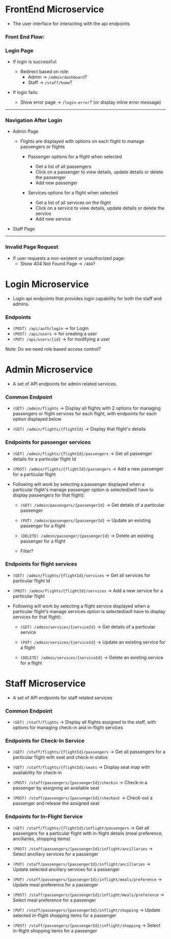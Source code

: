 # FrontEnd Microservice

- The user interface for interacting with the api endpoints 

### Front End Flow: 
### Login Page
- If login is successful:
  - Redirect based on role:
    - Admin → `/admin/dashboard`?
    - Staff → `/staff/home`?

- If login fails:
  - Show error page → `/login-error`? (or display inline error message)

---

### Navigation After Login

- Admin Page
  - Flights are displayed with options on each flight to manage passengers or flights

    - Passenger options for a flight when selected
        - Get a list of all passengers
        - Click on a passenger to view details, update details or delete the passenger
        - Add new passenger

    - Services options for a flight when selected
        - Get a list of all services on the flight 
        - Click on a service to view details, update details or delete the service
        - Add new service 

- Staff Page
  
---

### Invalid Page Request

- If user requests a non-existent or unauthorized page:
  - Show 404 Not Found Page → `/404`?


# Login Microservice

- Login api endpoints that provides login capability for both the staff and admins.

### Endpoints
- `(POST) /api/auth/login` -> for Login
- `(POST) /api/users` -> for creating a user
- `(PUT) /api/users/{id}` -> for modifying a user

Note: Do we need role based access control?

# Admin Microservice
- A set of API endpoints for admin related services.

### Common Endpoint
- `(GET) /admin/flights` -> Display all flights with 2 options for managing passengers or flight services for each flight, with endpoints for each option displayed below

- `(GET) /admin/flights/{flightId}` -> Display that flight's details 

### Endpoints for passenger services
- `(GET) /admin/flights/{flightId}/passengers` -> Get all passenger details for a particular flight Id


- `(POST) /admin/flights/{flightId}/passengers` -> Add a new passenger for a particular flight

- Following will work by selecting a passenger displayed when a particular flight's manage passenger option is selected(will have to display passengers for that flight):

    - `(GET) /admin/passengers/{passengerId}` -> Get details of a particular passenger

    - `(PUT) /admin/passengers/{passengerId}` -> Update an existing passenger for a flight 

    - `(DELETE) /admin/passenger/{passengerId}` -> Delete an existing passenger for a flight

    - Filter?

### Endpoints for flight services
- `(GET) /admin/flights/{flightId}/services` -> Get all services for particular flight Id 

- `(POST) /admin/flights/{flightId}/services` -> Add a new service for a particular flight

- Following will work by selecting a flight service displayed when a particular flight's manage services option is selected(will have to display services for that flight):

    - `(GET) /admin/services/{serviceId}` -> Get details of a particular service

    - `(PUT) /admin/services/{serviceId}` -> Update an existing service for a flight 

    - `(DELETE) /admin/services/{serviceId}` -> Delete an existing service for a flight

# Staff Microservice
- A set of API endpoints for staff related services

### Common Endpoint
- `(GET) /staff/flights` -> Display all flights assigned to the staff, with options for managing check-in and in-flight services

<!-- - `(GET) /staff/flights/{flightId}/dashboard` -> Display dashboard options (check-in service, in-flight service) for the selected flight -->

### Endpoints for Check-In Service
- `(GET) /staff/flights/{flightId}/passengers` -> Get all passengers for a particular flight with seat and check-in status

<!-- - `(GET) /staff/flights/{flightId}/checkin/passengers?wheelchair=true&infant=true&checkedIn=false` -> Filter passengers by wheelchair need, infant status, and check-in status -->

- `(GET) /staff/flights/{flightId}/seats` -> Display seat map with availability for check-in

- `(POST) /staff/passengers/{passengerId}/checkin` -> Check-in a passenger by assigning an available seat

- `(POST) /staff/passengers/{passengerId}/checkout` -> Check-out a passenger and release the assigned seat

### Endpoints for In-Flight Service
- `(GET) /staff/flights/{flightId}/inflight/passengers` -> Get all passengers for a particular flight with in-flight details (meal preference, ancillaries, shopping items)

- `(POST) /staff/passengers/{passengerId}/inflight/ancillaries` -> Select ancillary services for a passenger

- `(PUT) /staff/passengers/{passengerId}/inflight/ancillaries` -> Update selected ancillary services for a passenger

- `(PUT) /staff/passengers/{passengerId}/inflight/meals/preference` -> Update meal preference for a passenger

- `(POST) /staff/passengers/{passengerId}/inflight/meals/preference` -> Select meal preference for a passenger

- `(PUT) /staff/passengers/{passengerId}/inflight/shopping` -> Update selected in-flight shopping items for a passenger

- `(POST) /staff/passengers/{passengerId}/inflight/shopping` -> Select  in-flight shopping items for a passenger